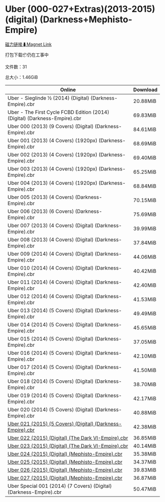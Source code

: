 # Uber (000-027+Extras)(2013-2015) (digital) (Darkness+Mephisto-Empire)

[磁力链接⬇Magnet Link](magnet:?xt=urn:btih:3d999bbfbabbffb6d4f8c020a5ed72ab5e16f12a&dn=Uber%20%28000-027%2BExtras%29%282013-2015%29%20%28digital%29%20%28Darkness%2BMephisto-Empire%29)

打包下载📦仍在工事中

文件数：31

总大小：1.46GiB

Online | Download
--- | ---
Uber - Sieglinde ½ (2014) (Digital) (Darkness-Empire).cbr | 20.88MiB
Uber - The First Cycle FCBD Edition (2014) (Digital) (Darkness-Empire).cbr | 69.83MiB
Uber 000 (2013) (9 Covers) (Digital) (Darkness-Empire).cbr | 84.61MiB
Uber 001 (2013) (4 Covers) (1920px) (Darkness-Empire).cbr | 68.69MiB
Uber 002 (2013) (4 Covers) (1920px) (Darkness-Empire).cbr | 69.40MiB
Uber 003 (2013) (4 Covers) (1920px) (Darkness-Empire).cbr | 65.25MiB
Uber 004 (2013) (4 Covers) (1920px) (Darkness-Empire).cbr | 68.84MiB
Uber 005 (2013) (4 Covers) (Darkness-Empire).cbr | 70.15MiB
Uber 006 (2013) (6 Covers) (Darkness-Empire).cbr | 75.69MiB
Uber 007 (2013) (4 Covers) (Digital) (Darkness-Empire).cbr | 39.99MiB
Uber 008 (2013) (4 Covers) (Digital) (Darkness-Empire).cbr | 37.84MiB
Uber 009 (2014) (4 Covers) (Digital) (Darkness-Empire).cbr | 44.06MiB
Uber 010 (2014) (4 Covers) (Digital) (Darkness-Empire).cbr | 40.42MiB
Uber 011 (2014) (4 Covers) (Digital) (Darkness-Empire).cbr | 42.40MiB
Uber 012 (2014) (4 Covers) (Digital) (Darkness-Empire).cbr | 41.53MiB
Uber 013 (2014) (5 Covers) (Digital) (Darkness-Empire).cbr | 49.49MiB
Uber 014 (2014) (5 Covers) (Digital) (Darkness-Empire).cbr | 45.65MiB
Uber 015 (2014) (5 Covers) (Digital) (Darkness-Empire).cbr | 37.05MiB
Uber 016 (2014) (5 Covers) (Digital) (Darkness-Empire).cbr | 42.10MiB
Uber 017 (2014) (5 Covers) (Digital) (Darkness-Empire).cbr | 41.50MiB
Uber 018 (2014) (5 Covers) (Digital) (Darkness-Empire).cbr | 38.70MiB
Uber 019 (2014) (5 Covers) (Digital) (Darkness-Empire).cbr | 42.17MiB
Uber 020 (2014) (5 Covers) (Digital) (Darkness-Empire).cbr | 40.88MiB
[Uber 021 (2015) (5 Covers) (Digital) (Darkness-Empire).cbr](https://github.com/alicewish/markdown/blob/master/comic/Uber-021-2015-5-Covers-Digital-Darkness-Empire-cbr.md) | 42.38MiB
[Uber 022 (2015) (Digital) (The Dark VI-Empire).cbr](https://github.com/alicewish/markdown/blob/master/comic/Uber-022-2015-Digital-Dark-VI-Empire-cbr.md) | 36.85MiB
[Uber 023 (2015) (Digital) (The Dark VI-Empire).cbr](https://github.com/alicewish/markdown/blob/master/comic/Uber-023-2015-Digital-Dark-VI-Empire-cbr.md) | 40.14MiB
[Uber 024 (2015) (Digital) (Mephisto-Empire).cbr](https://github.com/alicewish/markdown/blob/master/comic/Uber-024-2015-Digital-Mephisto-Empire-cbr.md) | 35.38MiB
[Uber 025 (2015) (Digital) (Mephisto-Empire).cbr](https://github.com/alicewish/markdown/blob/master/comic/Uber-025-2015-Digital-Mephisto-Empire-cbr.md) | 34.37MiB
[Uber 026 (2015) (Digital) (Mephisto-Empire).cbr](https://github.com/alicewish/markdown/blob/master/comic/Uber-026-2015-Digital-Mephisto-Empire-cbr.md) | 39.83MiB
[Uber 027 (2015) (Digital) (Mephisto-Empire).cbr](https://github.com/alicewish/markdown/blob/master/comic/Uber-027-2015-Digital-Mephisto-Empire-cbr.md) | 36.87MiB
Uber Special 001 (2014) (7 Covers) (Digital) (Darkness-Empire).cbr | 50.47MiB